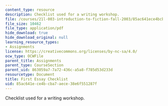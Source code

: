 ```yaml
---
content_type: resource
description: Checklist used for a writing workshop.
file: /courses/21l-003-introduction-to-fiction-fall-2003/85ac641ece4bcba7aece38e6f551287f_first_essay_workshop.pdf
file_size: 10462
file_type: application/pdf
hide_download: true
hide_download_original: null
learning_resource_types:
- Assignments
license: https://creativecommons.org/licenses/by-nc-sa/4.0/
ocw_type: OCWFile
parent_title: Assignments
parent_type: CourseSection
parent_uid: 863059a7-7a72-436c-a5a8-f785d53d233d
resourcetype: Document
title: First Essay Checklist
uid: 85ac641e-ce4b-cba7-aece-38e6f551287f
---
```

Checklist used for a writing workshop.